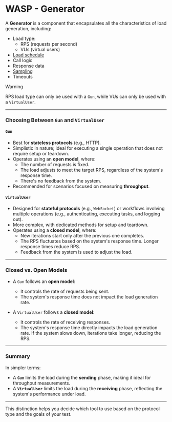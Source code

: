 # WASP - Generator

A **Generator** is a component that encapsulates all the characteristics of load generation, including:
* Load type:
  * RPS (requests per second)
  * VUs (virtual users)
* [Load schedule](./schedule.md)
* Call logic
* Response data
* [Sampling](./sampler.md)
* Timeouts

> [!WARNING]  
> RPS load type can only be used with a `Gun`, while VUs can only be used with a `VirtualUser`.

---

### Choosing Between `Gun` and `VirtualUser`

#### **`Gun`**
* Best for **stateless protocols** (e.g., HTTP).
* Simplistic in nature; ideal for executing a single operation that does not require setup or teardown.
* Operates using an **open model**, where:
  * The number of requests is fixed.
  * The load adjusts to meet the target RPS, regardless of the system's response time.
  * There's no feedback from the system.
* Recommended for scenarios focused on measuring **throughput**.

#### **`VirtualUser`**
* Designed for **stateful protocols** (e.g., `WebSocket`) or workflows involving multiple operations (e.g., authenticating, executing tasks, and logging out).
* More complex, with dedicated methods for setup and teardown.
* Operates using a **closed model**, where:
  * New iterations start only after the previous one completes.
  * The RPS fluctuates based on the system's response time. Longer response times reduce RPS.
  * Feedback from the system is used to adjust the load.
---

### Closed vs. Open Models

* A `Gun` follows an **open model**:
  - It controls the rate of requests being sent.
  - The system's response time does not impact the load generation rate.

* A `VirtualUser` follows a **closed model**:
  - It controls the rate of receiving responses.
  - The system's response time directly impacts the load generation rate. If the system slows down, iterations take longer, reducing the RPS.

---

### Summary

In simpler terms:
* A **`Gun`** limits the load during the **sending** phase, making it ideal for throughput measurements.
* A **`VirtualUser`** limits the load during the **receiving** phase, reflecting the system's performance under load.

---

This distinction helps you decide which tool to use based on the protocol type and the goals of your test.

